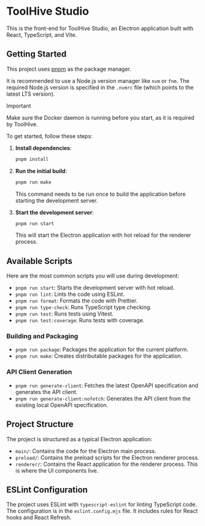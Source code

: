 # ToolHive Studio

This is the front-end for ToolHive Studio, an Electron application built with React, TypeScript, and Vite.

## Getting Started

This project uses [pnpm](https://pnpm.io/) as the package manager.

It is recommended to use a Node.js version manager like `nvm` or `fnm`. The required Node.js version is specified in the `.nvmrc` file (which points to the latest LTS version).

> [!IMPORTANT]
> Make sure the Docker daemon is running before you start, as it is required by ToolHive.

To get started, follow these steps:

1.  **Install dependencies**:
    ```bash
    pnpm install
    ```
2.  **Run the initial build**:

    ```bash
    pnpm run make
    ```

    This command needs to be run once to build the application before starting the development server.

3.  **Start the development server**:
    ```bash
    pnpm run start
    ```
    This will start the Electron application with hot reload for the renderer process.

## Available Scripts

Here are the most common scripts you will use during development:

- `pnpm run start`: Starts the development server with hot reload.
- `pnpm run lint`: Lints the code using ESLint.
- `pnpm run format`: Formats the code with Prettier.
- `pnpm run type-check`: Runs TypeScript type checking.
- `pnpm run test`: Runs tests using Vitest.
- `pnpm run test:coverage`: Runs tests with coverage.

### Building and Packaging

- `pnpm run package`: Packages the application for the current platform.
- `pnpm run make`: Creates distributable packages for the application.

### API Client Generation

- `pnpm run generate-client`: Fetches the latest OpenAPI specification and generates the API client.
- `pnpm run generate-client:nofetch`: Generates the API client from the existing local OpenAPI specification.

## Project Structure

The project is structured as a typical Electron application:

- `main/`: Contains the code for the Electron main process.
- `preload/`: Contains the preload scripts for the Electron renderer process.
- `renderer/`: Contains the React application for the renderer process. This is where the UI components live.

## ESLint Configuration

The project uses ESLint with `typescript-eslint` for linting TypeScript code. The configuration is in the `eslint.config.mjs` file. It includes rules for React hooks and React Refresh.
